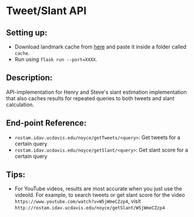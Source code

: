 # Tweet/Slant API

## Setting up:
- Download landmark cache from [here](https://drive.google.com/drive/folders/1jw9vpo_Mjg_Pe-ZtP_wdt4RZfsgWhPaS?usp=sharing) and paste it inside a folder called `cache`.
- Run using `flask run --port=XXXX`.

## Description:
API-implementation for Henry and Steve's slant estimation implementation that also caches results for repeated queries to both tweets and slant calculation.

## End-point Reference:
- `rostam.idav.ucdavis.edu/noyce/getTweets/<query>`: Get tweets for a certain query
- `rostam.idav.ucdavis.edu/noyce/getSlant/<query>`: Get slant score for a certain query

## Tips:
- For YouTube videos, results are most accurate when you just use the videoId. For example, to search tweets or get slant score for the video `https://www.youtube.com/watch?v=W5jWmeCZzp4`, visit `http://rostam.idav.ucdavis.edu/noyce/getSlant/W5jWmeCZzp4`
